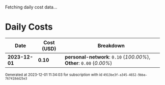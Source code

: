 Fetching daily cost data...
# Daily Costs

| Date | Cost (USD) | Breakdown |
|------|----------------|-----------|
| **2023-12-01** | **0.10** | **personal-network**: `0.10` (_100.00%_), **Other**: `0.00` (_0.00%_) |


<sup>Generated at 2023-12-01 11:34:03 for subscription with id `4913be3f-a345-4652-9bba-767418dd25e3`</sup>
